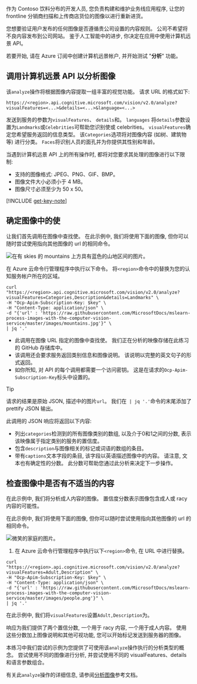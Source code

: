 作为 Contoso 饮料分布的开发人员, 您负责构建和维护业务线应用程序, 让您的 frontline 分销商扫描和上传商店货位的图像以进行重新进货。 

您想要验证用户发布的任何图像是否遵循贵公司设置的内容规则。 公司不希望将不良内容发布到公司网站。 鉴于人工智能中的进步, 你决定在应用中使用计算机远景 API。 

若要开始, 请在 Azure 订阅中创建计算机远景帐户, 并开始测试 "**分析**" 功能。

## <a name="calling-the-computer-vision-api-to-analyze-images"></a>调用计算机远景 API 以分析图像

该`analyze`操作将根据图像内容提取一组丰富的视觉功能。 请求 URL 的格式如下:

`https://<region>.api.cognitive.microsoft.com/vision/v2.0/analyze?visualFeatures=<...>&details=<...>&language=<...>`

发送到服务的参数为`visualFeatures`、 `details`和。 `languages` 将`details`参数设置为`Landmarks`或`Celebrities`可帮助您识别使或 celebrities。 `visualFeatures`确定您希望服务返回的信息类型。 该`Categories`选项将对图像内容 (如树、建筑物等) 进行分类。 `Faces`将识别人员的面孔并为你提供其性别和年龄。

当遇到计算机远景 API 上的所有操作时, 都将对您要求其处理的图像进行以下限制:

- 支持的图像格式: JPEG、PNG、GIF、BMP。 
- 图像文件大小必须小于 4 MB。
- 图像尺寸必须至少为 50 x 50。

[!INCLUDE [get-key-note](./get-key.md)]

## <a name="identify-landmarks-in-an-image"></a>确定图像中的使

让我们首先调用在图像中查找使。 在此示例中, 我们将使用下面的图像, 但你可以随时尝试使用指向其他图像的 url 的相同命令。 

![在有 skies 的 mountains 上方具有蓝色的山地区间的图片。](../media/3-mountains.jpg)

在 Azure 云命令行管理程序中执行以下命令。 将`<region>`命令中的替换为您的认知服务帐户所在的区域。

```azurecli
curl "https://<region>.api.cognitive.microsoft.com/vision/v2.0/analyze?visualFeatures=Categories,Description&details=Landmarks" \
-H "Ocp-Apim-Subscription-Key: $key" \
-H "Content-Type: application/json" \
-d "{'url' : 'https://raw.githubusercontent.com/MicrosoftDocs/mslearn-process-images-with-the-computer-vision-service/master/images/mountains.jpg'}" \
| jq '.'
```

- 此调用在图像 URL 指定的图像中查找使。 我们正在分析的映像存储在此练习的 GitHub 存储库中。 
- 该调用还会要求服务返回类别信息和图像说明。 该说明以完整的英文句子的形式返回。 
- 如你所知, 对 API 的每个调用都需要一个访问密钥。 这是在请求的`Ocp-Apim-Subscription-Key`标头中设置的。 

> [!TIP]
> 请求的结果是原始 JSON, 描述中的图片`url`。 我们在` | jq '.'`命令的末尾添加了 prettify JSON 输出。

此调用的 JSON 响应将返回以下内容:

- 列出`categories`检测到的所有图像类别的数组, 以及介于0和1之间的分数, 表示该映像属于指定类别的服务的置信度。
- 包含`description`与图像相关的标记或词语的数组的条目。
- 带有`captions`文本字段的条目, 该字段以英语描述图像中的内容。 请注意, 文本也有确定性的分数。 此分数可帮助您通过此分析来决定下一步操作。


## <a name="check-for-inappropriate-content-in-an-image"></a>检查图像中是否有不适当的内容

在此示例中, 我们将分析成人内容的图像。 置信度分数表示图像包含成人或 racy 内容的可能性。 

在此示例中, 我们将使用下面的图像, 但你可以随时尝试使用指向其他图像的 url 的相同命令。 

![微笑的家庭的图片。](../media/3-people.png)

1. 在 Azure 云命令行管理程序中执行以下`<region>`命令, 在 URL 中进行替换。

```azurecli
curl "https://<region>.api.cognitive.microsoft.com/vision/v2.0/analyze?visualFeatures=Adult,Description" \
-H "Ocp-Apim-Subscription-Key: $key" \
-H "Content-Type: application/json" \
-d "{'url' : 'https://raw.githubusercontent.com/MicrosoftDocs/mslearn-process-images-with-the-computer-vision-service/master/images/people.png'}" \
| jq '.'
```

在此示例中, 我们将`visualFeatures`设置`Adult,Description`为。 

响应为我们提供了两个置信分数, 一个用于 racy 内容, 一个用于成人内容。 使用这些分数加上图像说明和其他可视功能, 您可以开始标记发送到服务器的图像。

本练习中我们尝试的示例为您提供了可使用该`analyze`操作执行的分析类型的概念。 尝试使用不同的图像进行分析, 并尝试使用不同的 visualFeatures、details 和语言参数组合。

有关此`analyze`操作的详细信息, 请参阅[分析图像](https://westus.dev.cognitive.microsoft.com/docs/services/5adf991815e1060e6355ad44/operations/56f91f2e778daf14a499e1fa)参考文档。